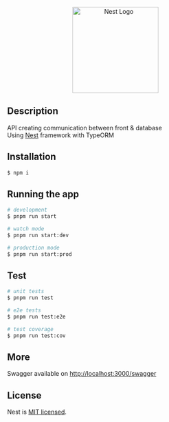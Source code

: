 <p align="center">
  <a href="http://nestjs.com/" target="blank"><img src="https://nestjs.com/img/logo-small.svg" width="200" alt="Nest Logo" /></a>
</p>

## Description

API creating communication between front & database  
Using [Nest](https://github.com/nestjs/nest) framework with TypeORM

## Installation

```bash
$ npm i
```

## Running the app

```bash
# development
$ pnpm run start

# watch mode
$ pnpm run start:dev

# production mode
$ pnpm run start:prod
```

## Test

```bash
# unit tests
$ pnpm run test

# e2e tests
$ pnpm run test:e2e

# test coverage
$ pnpm run test:cov
```

## More

Swagger available on [http://localhost:3000/swagger](http://localhost:3000/swagger)
## License

Nest is [MIT licensed](LICENSE).

